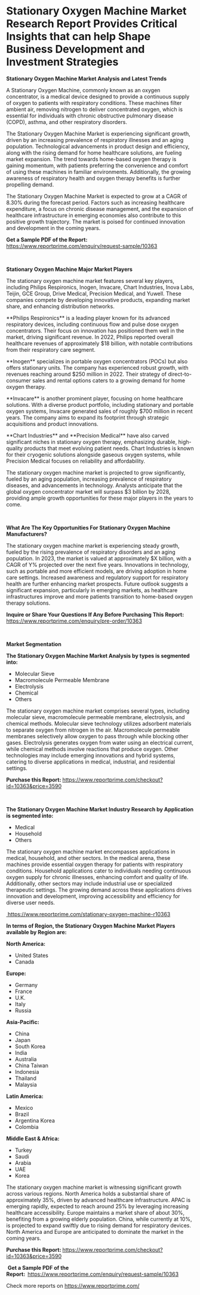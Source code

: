 <p><h1>Stationary Oxygen Machine Market Research Report Provides Critical Insights that can help Shape Business Development and Investment Strategies</h1></p><p><strong>Stationary Oxygen Machine Market Analysis and Latest Trends</strong></p>
<p><p>A Stationary Oxygen Machine, commonly known as an oxygen concentrator, is a medical device designed to provide a continuous supply of oxygen to patients with respiratory conditions. These machines filter ambient air, removing nitrogen to deliver concentrated oxygen, which is essential for individuals with chronic obstructive pulmonary disease (COPD), asthma, and other respiratory disorders.</p><p>The Stationary Oxygen Machine Market is experiencing significant growth, driven by an increasing prevalence of respiratory illnesses and an aging population. Technological advancements in product design and efficiency, along with the rising demand for home healthcare solutions, are fueling market expansion. The trend towards home-based oxygen therapy is gaining momentum, with patients preferring the convenience and comfort of using these machines in familiar environments. Additionally, the growing awareness of respiratory health and oxygen therapy benefits is further propelling demand.</p><p>The Stationary Oxygen Machine Market is expected to grow at a CAGR of 8.30% during the forecast period. Factors such as increasing healthcare expenditure, a focus on chronic disease management, and the expansion of healthcare infrastructure in emerging economies also contribute to this positive growth trajectory. The market is poised for continued innovation and development in the coming years.</p></p>
<p><strong>Get a Sample PDF of the Report:&nbsp;</strong> <a href="https://www.reportprime.com/enquiry/request-sample/10363?utm_campaign=2997&utm_medium=2&utm_source=Github&utm_content=ia&utm_term=20032025&utm_id=stationary-oxygen-machine">https://www.reportprime.com/enquiry/request-sample/10363</a></p>
<p>&nbsp;</p>
<p><strong>Stationary Oxygen Machine Major Market Players</strong></p>
<p><p>The stationary oxygen machine market features several key players, including Philips Respironics, Inogen, Invacare, Chart Industries, Inova Labs, Teijin, GCE Group, Drive Medical, Precision Medical, and Yuwell. These companies compete by developing innovative products, expanding market share, and enhancing distribution networks.</p><p>**Philips Respironics** is a leading player known for its advanced respiratory devices, including continuous flow and pulse dose oxygen concentrators. Their focus on innovation has positioned them well in the market, driving significant revenue. In 2022, Philips reported overall healthcare revenues of approximately $18 billion, with notable contributions from their respiratory care segment.</p><p>**Inogen** specializes in portable oxygen concentrators (POCs) but also offers stationary units. The company has experienced robust growth, with revenues reaching around $250 million in 2022. Their strategy of direct-to-consumer sales and rental options caters to a growing demand for home oxygen therapy.</p><p>**Invacare** is another prominent player, focusing on home healthcare solutions. With a diverse product portfolio, including stationary and portable oxygen systems, Invacare generated sales of roughly $700 million in recent years. The company aims to expand its footprint through strategic acquisitions and product innovations.</p><p>**Chart Industries** and **Precision Medical** have also carved significant niches in stationary oxygen therapy, emphasizing durable, high-quality products that meet evolving patient needs. Chart Industries is known for their cryogenic solutions alongside gaseous oxygen systems, while Precision Medical focuses on reliability and affordability.</p><p>The stationary oxygen machine market is projected to grow significantly, fueled by an aging population, increasing prevalence of respiratory diseases, and advancements in technology. Analysts anticipate that the global oxygen concentrator market will surpass $3 billion by 2028, providing ample growth opportunities for these major players in the years to come.</p></p>
<p>&nbsp;</p>
<p><strong>What Are The Key Opportunities For Stationary Oxygen Machine Manufacturers?</strong></p>
<p><p>The stationary oxygen machine market is experiencing steady growth, fueled by the rising prevalence of respiratory disorders and an aging population. In 2023, the market is valued at approximately $X billion, with a CAGR of Y% projected over the next five years. Innovations in technology, such as portable and more efficient models, are driving adoption in home care settings. Increased awareness and regulatory support for respiratory health are further enhancing market prospects. Future outlook suggests a significant expansion, particularly in emerging markets, as healthcare infrastructures improve and more patients transition to home-based oxygen therapy solutions.</p></p>
<p><strong>Inquire or Share Your Questions If Any Before Purchasing This Report:</strong> <a href="https://www.reportprime.com/enquiry/pre-order/10363?utm_campaign=2997&utm_medium=2&utm_source=Github&utm_content=ia&utm_term=20032025&utm_id=stationary-oxygen-machine">https://www.reportprime.com/enquiry/pre-order/10363</a></p>
<p>&nbsp;</p>
<p><strong>Market Segmentation</strong></p>
<p><strong>The Stationary Oxygen Machine Market Analysis by types is segmented into:</strong></p>
<p><ul><li>Molecular Sieve</li><li>Macromolecule Permeable Membrane</li><li>Electrolysis</li><li>Chemical</li><li>Others</li></ul></p>
<p><p>The stationary oxygen machine market comprises several types, including molecular sieve, macromolecule permeable membrane, electrolysis, and chemical methods. Molecular sieve technology utilizes adsorbent materials to separate oxygen from nitrogen in the air. Macromolecule permeable membranes selectively allow oxygen to pass through while blocking other gases. Electrolysis generates oxygen from water using an electrical current, while chemical methods involve reactions that produce oxygen. Other technologies may include emerging innovations and hybrid systems, catering to diverse applications in medical, industrial, and residential settings.</p></p>
<p><strong>Purchase this Report:&nbsp;</strong><a href="https://www.reportprime.com/checkout?id=10363&price=3590&utm_campaign=2997&utm_medium=2&utm_source=Github&utm_content=ia&utm_term=20032025&utm_id=stationary-oxygen-machine">https://www.reportprime.com/checkout?id=10363&price=3590</a></p>
<p>&nbsp;</p>
<p><strong>The Stationary Oxygen Machine Market Industry Research by Application is segmented into:</strong></p>
<p><ul><li>Medical</li><li>Household</li><li>Others</li></ul></p>
<p><p>The stationary oxygen machine market encompasses applications in medical, household, and other sectors. In the medical arena, these machines provide essential oxygen therapy for patients with respiratory conditions. Household applications cater to individuals needing continuous oxygen supply for chronic illnesses, enhancing comfort and quality of life. Additionally, other sectors may include industrial use or specialized therapeutic settings. The growing demand across these applications drives innovation and development, improving accessibility and efficiency for diverse user needs.</p></p>
<p><a href="https://www.reportprime.com/stationary-oxygen-machine-r10363?utm_campaign=2997&utm_medium=2&utm_source=Github&utm_content=ia&utm_term=20032025&utm_id=stationary-oxygen-machine">&nbsp;https://www.reportprime.com/stationary-oxygen-machine-r10363</a></p>
<p><strong>In terms of Region, the Stationary Oxygen Machine Market Players available by Region are:</strong></p>
<p>
    <p> <strong> North America: </strong>
        <ul>
            <li>United States</li>
            <li>Canada</li>
        </ul>
        </p> 
    <p> <strong> Europe: </strong>
        <ul>
            <li>Germany</li>
            <li>France</li>
            <li>U.K.</li>
            <li>Italy</li>
            <li>Russia</li>
        </ul>
        </p> 
    <p> <strong> Asia-Pacific: </strong>
        <ul>
            <li>China</li>
            <li>Japan</li>
            <li>South Korea</li>
            <li>India</li>
            <li>Australia</li>
            <li>China Taiwan</li>
            <li>Indonesia</li>
            <li>Thailand</li>
            <li>Malaysia</li>
        </ul>
        </p> 
    <p> <strong> Latin America: </strong>
        <ul>
            <li>Mexico</li>
            <li>Brazil</li>
            <li>Argentina Korea</li>
            <li>Colombia</li>
        </ul>
        </p> 
    <p> <strong> Middle East & Africa: </strong>
        <ul>
            <li>Turkey</li>
            <li>Saudi</li>
            <li>Arabia</li>
            <li>UAE</li>
            <li>Korea</li>
        </ul>
    </p>
    </p>
<p><p>The stationary oxygen machine market is witnessing significant growth across various regions. North America holds a substantial share of approximately 35%, driven by advanced healthcare infrastructure. APAC is emerging rapidly, expected to reach around 25% by leveraging increasing healthcare accessibility. Europe maintains a market share of about 30%, benefiting from a growing elderly population. China, while currently at 10%, is projected to expand swiftly due to rising demand for respiratory devices. North America and Europe are anticipated to dominate the market in the coming years.</p></p>
<p><strong>Purchase this Report: </strong><a href="https://www.reportprime.com/checkout?id=10363&price=3590&utm_campaign=2997&utm_medium=2&utm_source=Github&utm_content=ia&utm_term=20032025&utm_id=stationary-oxygen-machine">https://www.reportprime.com/checkout?id=10363&price=3590</a></p>
<p>&nbsp;<strong>Get a Sample PDF of the Report:&nbsp;&nbsp;</strong><a href="https://www.reportprime.com/enquiry/request-sample/10363?utm_campaign=2997&utm_medium=2&utm_source=Github&utm_content=ia&utm_term=20032025&utm_id=stationary-oxygen-machine">https://www.reportprime.com/enquiry/request-sample/10363</a></p>
<p><strong></strong></p>
<p>Check more reports on <a href="https://www.reportprime.com/?utm_campaign=2997&utm_medium=2&utm_source=Github&utm_content=ia&utm_term=20032025&utm_id=stationary-oxygen-machine">https://www.reportprime.com/</a></p>